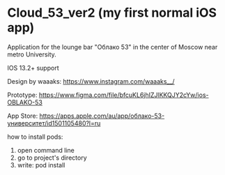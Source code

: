 # Cloud_53_ver2 (my first normal iOS app)

Application for the lounge bar "Облако 53" in the center of Moscow near metro University.

IOS 13.2+ support

Design by waaaks: https://www.instagram.com/waaaks__/

Prototype: https://www.figma.com/file/bfcuKL6jhIZJlKKQJY2cYw/ios-OBLAKO-53

App Store: https://apps.apple.com/au/app/облако-53-университет/id1501105480?l=ru

how to install pods:
1. open command line
2. go to project's directory
3. write: pod install
